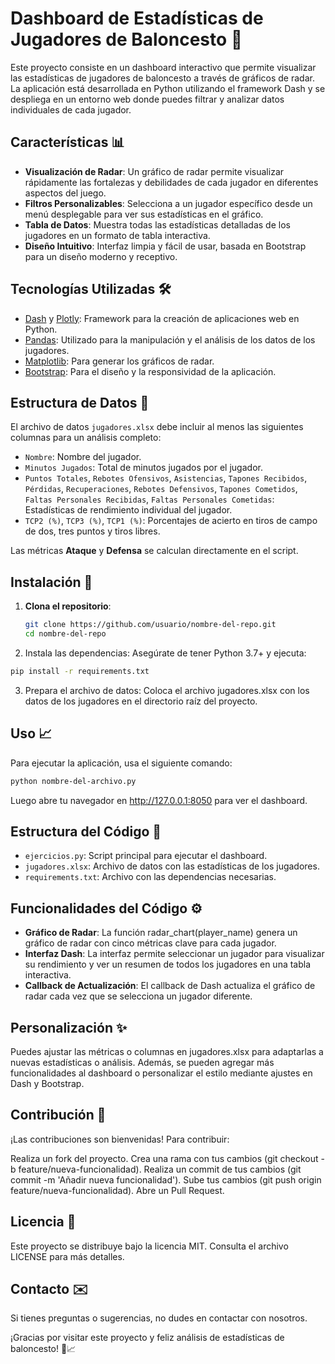 # Dashboard de Estadísticas de Jugadores de Baloncesto 🏀

Este proyecto consiste en un dashboard interactivo que permite visualizar las estadísticas de jugadores de baloncesto a través de gráficos de radar. La aplicación está desarrollada en Python utilizando el framework Dash y se despliega en un entorno web donde puedes filtrar y analizar datos individuales de cada jugador.

## Características 📊

- **Visualización de Radar**: Un gráfico de radar permite visualizar rápidamente las fortalezas y debilidades de cada jugador en diferentes aspectos del juego.
- **Filtros Personalizables**: Selecciona a un jugador específico desde un menú desplegable para ver sus estadísticas en el gráfico.
- **Tabla de Datos**: Muestra todas las estadísticas detalladas de los jugadores en un formato de tabla interactiva.
- **Diseño Intuitivo**: Interfaz limpia y fácil de usar, basada en Bootstrap para un diseño moderno y receptivo.

## Tecnologías Utilizadas 🛠️

- [Dash](https://dash.plotly.com/) y [Plotly](https://plotly.com/python/): Framework para la creación de aplicaciones web en Python.
- [Pandas](https://pandas.pydata.org/): Utilizado para la manipulación y el análisis de los datos de los jugadores.
- [Matplotlib](https://matplotlib.org/): Para generar los gráficos de radar.
- [Bootstrap](https://getbootstrap.com/): Para el diseño y la responsividad de la aplicación.
  
## Estructura de Datos 📝

El archivo de datos `jugadores.xlsx` debe incluir al menos las siguientes columnas para un análisis completo:

- `Nombre`: Nombre del jugador.
- `Minutos Jugados`: Total de minutos jugados por el jugador.
- `Puntos Totales`, `Rebotes Ofensivos`, `Asistencias`, `Tapones Recibidos`, `Pérdidas`, `Recuperaciones`, `Rebotes Defensivos`, `Tapones Cometidos`, `Faltas Personales Recibidas`, `Faltas Personales Cometidas`: Estadísticas de rendimiento individual del jugador.
- `TCP2 (%)`, `TCP3 (%)`, `TCP1 (%)`: Porcentajes de acierto en tiros de campo de dos, tres puntos y tiros libres.

Las métricas **Ataque** y **Defensa** se calculan directamente en el script.

## Instalación 🚀

1. **Clona el repositorio**:
   ```bash
   git clone https://github.com/usuario/nombre-del-repo.git
   cd nombre-del-repo
   ```
2. Instala las dependencias: Asegúrate de tener Python 3.7+ y ejecuta:

```bash
pip install -r requirements.txt
```
3. Prepara el archivo de datos: Coloca el archivo jugadores.xlsx con los datos de los jugadores en el directorio raíz del proyecto.

## Uso 📈
Para ejecutar la aplicación, usa el siguiente comando:

```bash
python nombre-del-archivo.py
```
Luego abre tu navegador en http://127.0.0.1:8050 para ver el dashboard.

## Estructura del Código 📂
- `ejercicios.py`: Script principal para ejecutar el dashboard.
- `jugadores.xlsx`: Archivo de datos con las estadísticas de los jugadores.
- `requirements.txt`: Archivo con las dependencias necesarias.

## Funcionalidades del Código ⚙️
- **Gráfico de Radar**: La función radar_chart(player_name) genera un gráfico de radar con cinco métricas clave para cada jugador.
- **Interfaz Dash**: La interfaz permite seleccionar un jugador para visualizar su rendimiento y ver un resumen de todos los jugadores en una tabla interactiva.
- **Callback de Actualización**: El callback de Dash actualiza el gráfico de radar cada vez que se selecciona un jugador diferente.

## Personalización ✨
Puedes ajustar las métricas o columnas en jugadores.xlsx para adaptarlas a nuevas estadísticas o análisis. Además, se pueden agregar más funcionalidades al dashboard o personalizar el estilo mediante ajustes en Dash y Bootstrap.

## Contribución 🤝
¡Las contribuciones son bienvenidas! Para contribuir:

Realiza un fork del proyecto.
Crea una rama con tus cambios (git checkout -b feature/nueva-funcionalidad).
Realiza un commit de tus cambios (git commit -m 'Añadir nueva funcionalidad').
Sube tus cambios (git push origin feature/nueva-funcionalidad).
Abre un Pull Request.
## Licencia 📄
Este proyecto se distribuye bajo la licencia MIT. Consulta el archivo LICENSE para más detalles.

## Contacto ✉️
Si tienes preguntas o sugerencias, no dudes en contactar con nosotros.

¡Gracias por visitar este proyecto y feliz análisis de estadísticas de baloncesto! 🏀📈
